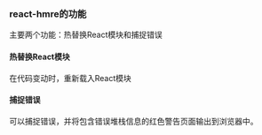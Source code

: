 ### react-hmre的功能
主要两个功能：热替换React模块和捕捉错误
#### 热替换React模块
在代码变动时，重新载入React模块
#### 捕捉错误
可以捕捉错误，并将包含错误堆栈信息的红色警告页面输出到浏览器中。
